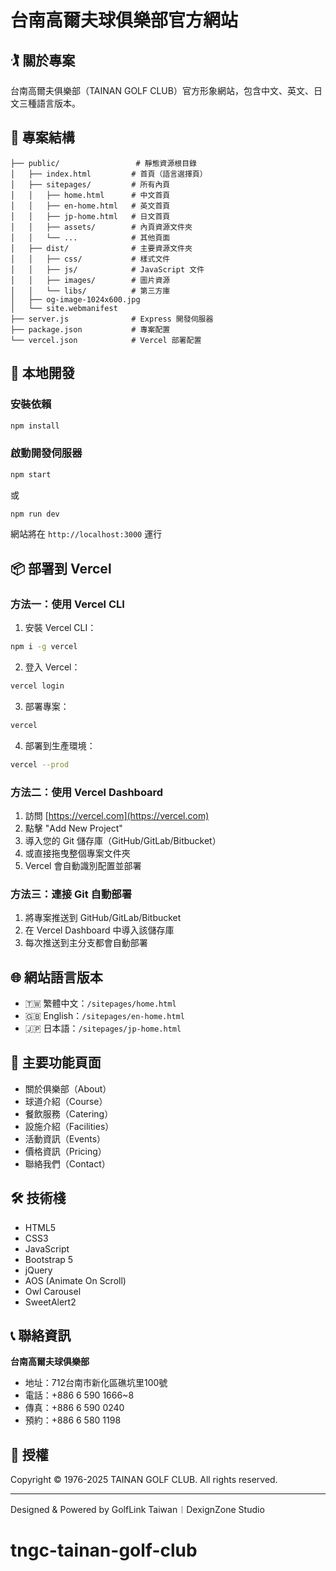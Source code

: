 # 台南高爾夫球俱樂部官方網站

## 🏌️ 關於專案

台南高爾夫俱樂部（TAINAN GOLF CLUB）官方形象網站，包含中文、英文、日文三種語言版本。

## 📁 專案結構

```
├── public/                 # 靜態資源根目錄
│   ├── index.html         # 首頁（語言選擇頁）
│   ├── sitepages/         # 所有內頁
│   │   ├── home.html      # 中文首頁
│   │   ├── en-home.html   # 英文首頁
│   │   ├── jp-home.html   # 日文首頁
│   │   ├── assets/        # 內頁資源文件夾
│   │   └── ...            # 其他頁面
│   ├── dist/              # 主要資源文件夾
│   │   ├── css/           # 樣式文件
│   │   ├── js/            # JavaScript 文件
│   │   ├── images/        # 圖片資源
│   │   └── libs/          # 第三方庫
│   ├── og-image-1024x600.jpg
│   └── site.webmanifest
├── server.js              # Express 開發伺服器
├── package.json           # 專案配置
└── vercel.json            # Vercel 部署配置

```

## 🚀 本地開發

### 安裝依賴

```bash
npm install
```

### 啟動開發伺服器

```bash
npm start
```

或

```bash
npm run dev
```

網站將在 `http://localhost:3000` 運行

## 📦 部署到 Vercel

### 方法一：使用 Vercel CLI

1. 安裝 Vercel CLI：
```bash
npm i -g vercel
```

2. 登入 Vercel：
```bash
vercel login
```

3. 部署專案：
```bash
vercel
```

4. 部署到生產環境：
```bash
vercel --prod
```

### 方法二：使用 Vercel Dashboard

1. 訪問 [https://vercel.com](https://vercel.com)
2. 點擊 "Add New Project"
3. 導入您的 Git 儲存庫（GitHub/GitLab/Bitbucket）
4. 或直接拖曳整個專案文件夾
5. Vercel 會自動識別配置並部署

### 方法三：連接 Git 自動部署

1. 將專案推送到 GitHub/GitLab/Bitbucket
2. 在 Vercel Dashboard 中導入該儲存庫
3. 每次推送到主分支都會自動部署

## 🌐 網站語言版本

- 🇹🇼 繁體中文：`/sitepages/home.html`
- 🇬🇧 English：`/sitepages/en-home.html`
- 🇯🇵 日本語：`/sitepages/jp-home.html`

## 📱 主要功能頁面

- 關於俱樂部（About）
- 球道介紹（Course）
- 餐飲服務（Catering）
- 設施介紹（Facilities）
- 活動資訊（Events）
- 價格資訊（Pricing）
- 聯絡我們（Contact）

## 🛠️ 技術棧

- HTML5
- CSS3
- JavaScript
- Bootstrap 5
- jQuery
- AOS (Animate On Scroll)
- Owl Carousel
- SweetAlert2

## 📞 聯絡資訊

**台南高爾夫球俱樂部**
- 地址：712台南市新化區礁坑里100號
- 電話：+886 6 590 1666~8
- 傳真：+886 6 590 0240
- 預約：+886 6 580 1198

## 📄 授權

Copyright © 1976-2025 TAINAN GOLF CLUB. All rights reserved.

---

Designed & Powered by GolfLink Taiwan︱DexignZone Studio
# tngc-tainan-golf-club
